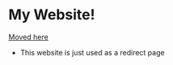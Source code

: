 # My Website!
[Moved here](http://individual.utoronto.ca/jameskokoska/)
* This website is just used as a redirect page
